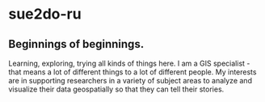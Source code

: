 # sue2do-ru
## Beginnings of beginnings.

Learning, exploring, trying all kinds of things here.
I am a GIS specialist - that means a lot of different things to a lot of different people.
My interests are in supporting researchers in a variety of subject areas to analyze and visualize their data geospatially so that they can tell their stories.
